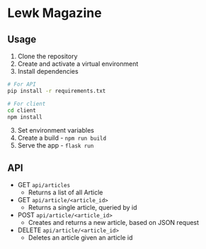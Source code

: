 # Lewk Magazine

## Usage

1. Clone the repository
2. Create and activate a virtual environment
3. Install dependencies

```bash
# For API
pip install -r requirements.txt

# For client
cd client
npm install
```

3. Set environment variables
4. Create a build - `npm run build`
5. Serve the app - `flask run`

## API

- GET `api/articles`
  - Returns a list of all Article
- GET `api/article/<article_id>`
  - Returns a single article, queried by id
- POST `api/article/<article_id>`
  - Creates and returns a new article, based on JSON request
- DELETE `api/article/<article_id>`
  - Deletes an article given an article id
